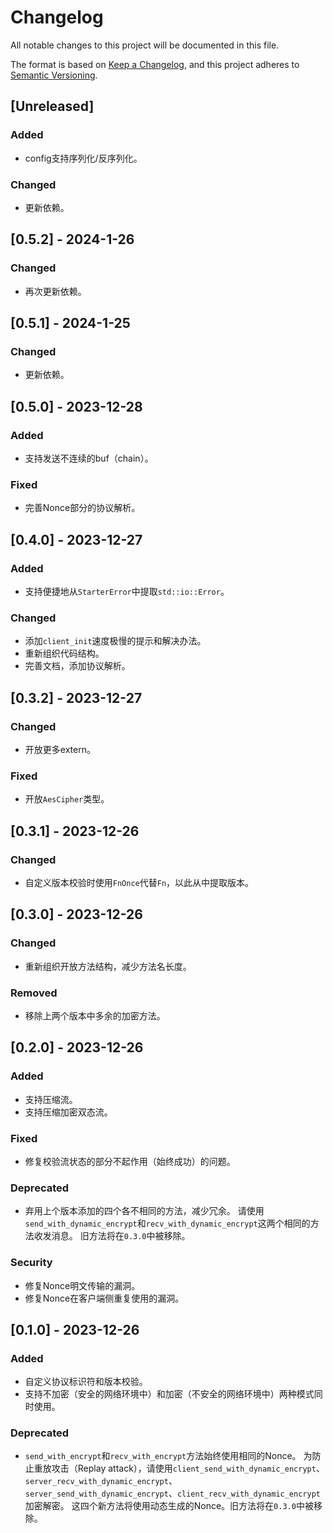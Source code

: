 # Changelog

All notable changes to this project will be documented in this file.

The format is based on [Keep a Changelog](https://keepachangelog.com/en/1.0.0/),
and this project adheres to [Semantic Versioning](https://semver.org/spec/v2.0.0.html).

## [Unreleased]

### Added

* config支持序列化/反序列化。

### Changed

* 更新依赖。

## [0.5.2] - 2024-1-26

### Changed

* 再次更新依赖。

## [0.5.1] - 2024-1-25

### Changed

* 更新依赖。

## [0.5.0] - 2023-12-28

### Added

* 支持发送不连续的buf（chain）。

### Fixed

* 完善Nonce部分的协议解析。

## [0.4.0] - 2023-12-27

### Added

* 支持便捷地从`StarterError`中提取`std::io::Error`。

### Changed

* 添加`client_init`速度极慢的提示和解决办法。
* 重新组织代码结构。
* 完善文档，添加协议解析。

## [0.3.2] - 2023-12-27

### Changed

* 开放更多extern。

### Fixed

* 开放`AesCipher`类型。

## [0.3.1] - 2023-12-26

### Changed

* 自定义版本校验时使用`FnOnce`代替`Fn`，以此从中提取版本。

## [0.3.0] - 2023-12-26

### Changed

* 重新组织开放方法结构，减少方法名长度。

### Removed

* 移除上两个版本中多余的加密方法。

## [0.2.0] - 2023-12-26

### Added

* 支持压缩流。
* 支持压缩加密双态流。

### Fixed

* 修复校验流状态的部分不起作用（始终成功）的问题。

### Deprecated

* 弃用上个版本添加的四个各不相同的方法，减少冗余。
请使用`send_with_dynamic_encrypt`和`recv_with_dynamic_encrypt`这两个相同的方法收发消息。
旧方法将在`0.3.0`中被移除。

### Security

* 修复Nonce明文传输的漏洞。
* 修复Nonce在客户端侧重复使用的漏洞。

## [0.1.0] - 2023-12-26

### Added

* 自定义协议标识符和版本校验。
* 支持不加密（安全的网络环境中）和加密（不安全的网络环境中）两种模式同时使用。

### Deprecated

* `send_with_encrypt`和`recv_with_encrypt`方法始终使用相同的Nonce。
为防止重放攻击（Replay attack），请使用`client_send_with_dynamic_encrypt`、`server_recv_with_dynamic_encrypt`、`server_send_with_dynamic_encrypt`、`client_recv_with_dynamic_encrypt`加密解密。
这四个新方法将使用动态生成的Nonce。旧方法将在`0.3.0`中被移除。
